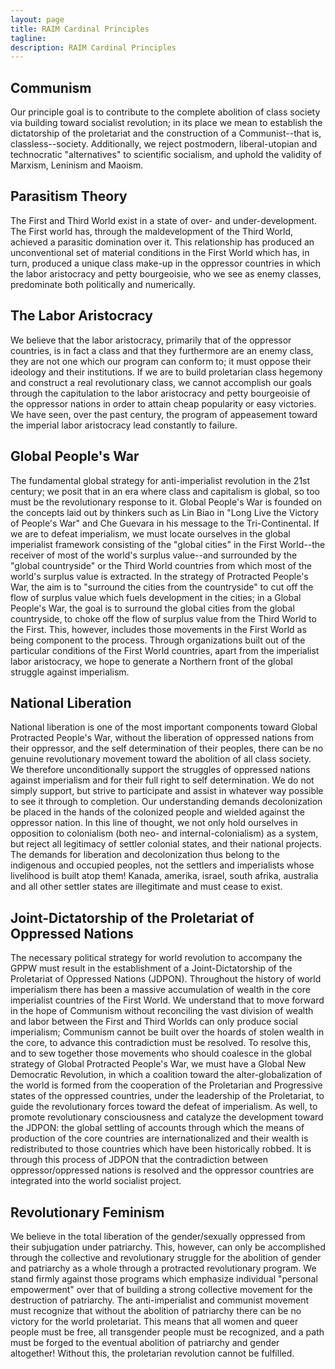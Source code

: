 ```yaml
---
layout: page
title: RAIM Cardinal Principles
tagline: 
description: RAIM Cardinal Principles
---
```


## Communism

Our principle goal is to contribute to the complete abolition of class society via building toward socialist revolution; in its place we mean to establish the dictatorship of the proletariat and the construction of a Communist--that is, classless--society. Additionally, we reject postmodern, liberal-utopian and technocratic "alternatives" to scientific socialism, and uphold the validity of Marxism, Leninism and Maoism.

## Parasitism Theory

The First and Third World exist in a state of over- and under-development. The First world has, through the maldevelopment of the Third World, achieved a parasitic domination over it. This relationship has produced an unconventional set of material conditions in the First World which has, in turn, produced a unique class make-up in the oppressor countries in which the labor aristocracy and petty bourgeoisie, who we see as enemy classes, predominate both politically and numerically.

## The Labor Aristocracy

We believe that the labor aristocracy, primarily that of the oppressor countries, is in fact a class and that they furthermore are an enemy class, they are not one which our program can conform to; it must oppose their ideology and their institutions. If we are to build proletarian class hegemony and construct a real revolutionary class, we cannot accomplish our goals through the capitulation to the labor aristocracy and petty bourgeoisie of the oppressor nations in order to attain cheap popularity or easy victories. We have seen, over the past century, the program of appeasement toward the imperial labor aristocracy lead constantly to failure.

## Global People's War

The fundamental global strategy for anti-imperialist revolution in the 21st century; we posit that in an era where class and capitalism is global, so too must be the revolutionary response to it. Global People's War is founded on the concepts laid out by thinkers such as Lin Biao in "Long Live the Victory of People's War" and Che Guevara in his message to the Tri-Continental. If we are to defeat imperialism, we must locate ourselves in the global imperialist framework consisting of the "global cities" in the First World--the receiver of most of the world's surplus value--and surrounded by the "global countryside" or the Third World countries from which most of the world's surplus value is extracted. In the strategy of Protracted People's War, the aim is to "surround the cities from the countryside" to cut off the flow of surplus value which fuels development in the cities; in a Global People's War, the goal is to surround the global cities from the global countryside, to choke off the flow of surplus value from the Third World to the First. This, however, includes those movements in the First World as being component to the process. Through organizations built out of the particular conditions of the First World countries, apart from the imperialist labor aristocracy, we hope to generate a Northern front of the global struggle against imperialism.

## National Liberation

National liberation is one of the most important components toward Global Protracted People's War, without the liberation of oppressed nations from their oppressor, and the self determination of their peoples, there can be no genuine revolutionary movement toward the abolition of all class society. We therefore unconditionally support the struggles of oppressed nations against imperialism and for their full right to self determination. We do not simply support, but strive to participate and assist in whatever way possible to see it through to completion. Our understanding demands decolonization be placed in the hands of the colonized people and wielded against the oppressor nation. In this line of thought, we not only hold ourselves in opposition to colonialism (both neo- and internal-colonialism) as a system, but reject all legitimacy of settler colonial states, and their national projects. The demands for liberation and decolonization thus belong to the indigenous and occupied peoples, not the settlers and imperialists whose livelihood is built atop them! Kanada, amerika, israel, south afrika, australia and all other settler states are illegitimate and must cease to exist.

## Joint-Dictatorship of the Proletariat of Oppressed Nations

The necessary political strategy for world revolution to accompany the GPPW must result in the establishment of a Joint-Dictatorship of the Proletariat of Oppressed Nations (JDPON). Throughout the history of world imperialism there has been a massive accumulation of wealth in the core imperialist countries of the First World. We understand that to move forward in the hope of Communism without reconciling the vast division of wealth and labor between the First and Third Worlds can only produce social imperialism; Communism cannot be built over the hoards of stolen wealth in the core, to advance this contradiction must be resolved. To resolve this, and to sew together those movements who should coalesce in the global strategy of Global Protracted People's War, we must have a Global New Democratic Revolution, in which a coalition toward the alter-globalization of the world is formed from the cooperation of the Proletarian and Progressive states of the oppressed countries, under the leadership of the Proletariat, to guide the revolutionary forces toward the defeat of imperialism. As well, to promote revolutionary consciousness and catalyze the development toward the JDPON: the global settling of accounts through which the means of production of the core countries are internationalized and their wealth is redistributed to those countries which have been historically robbed. It is through this process of JDPON that the contradiction between oppressor/oppressed nations is resolved and the oppressor countries are integrated into the world socialist project.

## Revolutionary Feminism

We believe in the total liberation of the gender/sexually oppressed from their subjugation under patriarchy. This, however, can only be accomplished through the collective and revolutionary struggle for the abolition of gender and patriarchy as a whole through a protracted revolutionary program. We stand firmly against those programs which emphasize individual "personal empowerment" over that of building a strong collective movement for the destruction of patriarchy. The anti-imperialist and communist movement must recognize that without the abolition of patriarchy there can be no victory for the world proletariat. This means that all women and queer people must be free, all transgender people must be recognized, and a path must be forged to the eventual abolition of patriarchy and gender altogether! Without this, the proletarian revolution cannot be fulfilled.
